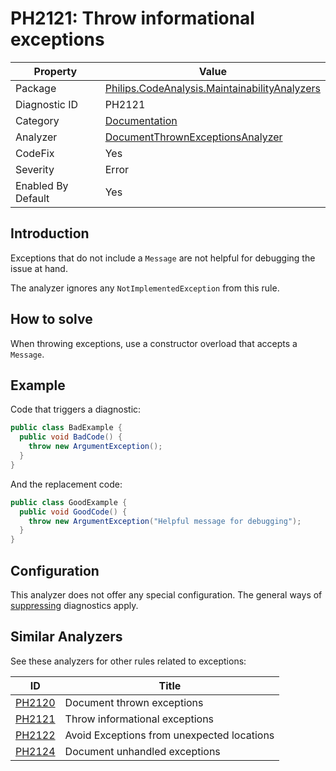 # PH2121: Throw informational exceptions

| Property | Value  |
|--|--|
| Package | [Philips.CodeAnalysis.MaintainabilityAnalyzers](https://www.nuget.org/packages/Philips.CodeAnalysis.MaintainabilityAnalyzers) |
| Diagnostic ID | PH2121 |
| Category  | [Documentation](../Documentation.md) |
| Analyzer | [DocumentThrownExceptionsAnalyzer](https://github.com/philips-software/roslyn-analyzers/blob/main/Philips.CodeAnalysis.MaintainabilityAnalyzers/Documentation/DocumentThrownExceptionsAnalyzer.cs)
| CodeFix  | Yes |
| Severity | Error |
| Enabled By Default | Yes |

## Introduction

Exceptions that do not include a `Message` are not helpful for debugging the issue at hand.

The analyzer ignores any `NotImplementedException` from this rule.

## How to solve

When throwing exceptions, use a constructor overload that accepts a `Message`.

## Example

Code that triggers a diagnostic:
``` cs
public class BadExample {
  public void BadCode() {
    throw new ArgumentException();
  }
}
```

And the replacement code:
``` cs
public class GoodExample {
  public void GoodCode() {
    throw new ArgumentException("Helpful message for debugging");
  }
}
```

## Configuration

This analyzer does not offer any special configuration. The general ways of [suppressing](https://learn.microsoft.com/en-us/dotnet/fundamentals/code-analysis/suppress-warnings) diagnostics apply.

## Similar Analyzers

See these analyzers for other rules related to exceptions:

| ID | Title  |
|--|--|
| [PH2120](./PH2120.md) | Document thrown exceptions |
| [PH2121](./PH2121.md) | Throw informational exceptions |
| [PH2122](./PH2122.md) | Avoid Exceptions from unexpected locations |
| [PH2124](./PH2124.md) | Document unhandled exceptions |
